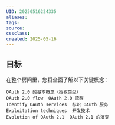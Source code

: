```yaml
---
UID: 20250516224335 
aliases: 
tags: 
source: 
cssclass: 
created: 2025-05-16
---
```

## 目标
在整个房间里，您将全面了解以下关键概念：

    OAuth 2.0 的基本概念（授权类型）
    OAuth 2.0 flow  OAuth 2.0 流程
    Identify OAuth services  标识 OAuth 服务
    Exploitation techniques  开发技术
    Evolution of OAuth 2.1  OAuth 2.1 的演变


## 